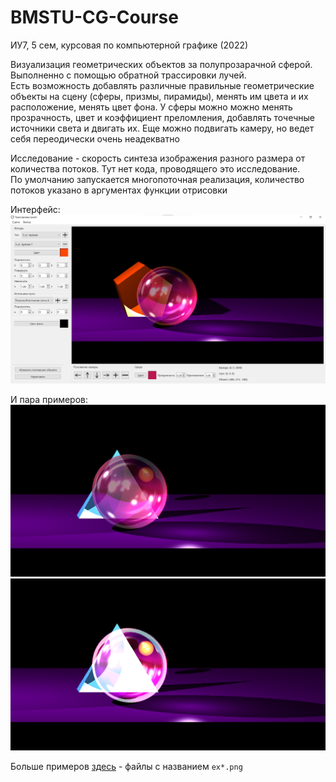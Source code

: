 # BMSTU-CG-Course
ИУ7, 5 сем, курсовая по компьютерной графике (2022)

Визуализация геометрических объектов за полупрозарачной сферой.   
Выполненно с помощью обратной трассировки лучей.   
Есть возможность добавлять различные правильные геометрические объекты на сцену (сферы, призмы, пирамиды), менять им цвета и их расположение, менять цвет фона. 
У сферы можно можно менять прозрачность, цвет и коэффициент преломления, добавлять точечные источники света и двигать их. Еще можно подвигать камеру, но ведет себя переодически очень неадекватно

Исследование - скорость синтеза изображения разного размера от количества потоков. Тут нет кода, проводящего это исследование.    
По умолчанию запускается многопоточная реализация, количество потоков указано в аргументах функции отрисовки

Интерфейс: 
![Интерфейс](docs/tex/img/interface1.png)

И пара примеров:
![Пример](docs/tex/img/ex3.png)
![Пример](docs/tex/img/ex4.png)

Больше примеров [здесь](docs/tex/img) - файлы с названием `ex*.png`
